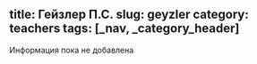 title: Гейзлер П.С.
slug: geyzler
category: teachers
tags: [_nav, _category_header]
---

Информация пока не добавлена
